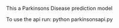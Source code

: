 This a Parkinsons Disease prediction model

To use the api run:
python parkinsonsapi.py <PORTNUMBER>
